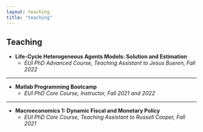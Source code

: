 ```yaml
---
layout: teaching
title: "teaching"
---
```


## Teaching

- **Life-Cycle Heterogeneous Agents Models: Solution and Estimation**
    - *EUI PhD Advanced Course, Teaching Assistant to Jesus Bueren, Fall 2022*
---
   
- **Matlab Programming Bootcamp**
    - *EUI PhD Core Course, Instructor, Fall 2021 and 2022*   
---

- **Macroeconomics 1: Dynamic Fiscal and Monetary Policy**
    - *EUI PhD Core Course, Teaching Assistant to Russell Cooper, Fall 2021*  
